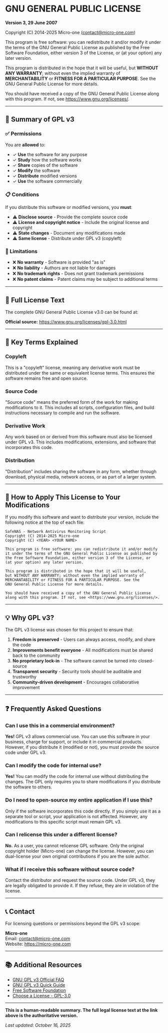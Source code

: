 # GNU GENERAL PUBLIC LICENSE

**Version 3, 29 June 2007**

Copyright (C) 2014-2025 Micro-one (contact@micro-one.com)

This program is free software: you can redistribute it and/or modify it under the terms of the GNU General Public License as published by the Free Software Foundation, either version 3 of the License, or (at your option) any later version.

This program is distributed in the hope that it will be useful, but **WITHOUT ANY WARRANTY**; without even the implied warranty of **MERCHANTABILITY** or **FITNESS FOR A PARTICULAR PURPOSE**. See the GNU General Public License for more details.

You should have received a copy of the GNU General Public License along with this program. If not, see <https://www.gnu.org/licenses/>.

---

## 📜 Summary of GPL v3

### ✅ Permissions

You are **allowed** to:
- ✓ **Use** the software for any purpose
- ✓ **Study** how the software works
- ✓ **Share** copies of the software
- ✓ **Modify** the software
- ✓ **Distribute** modified versions
- ✓ **Use** the software commercially

### 📋 Conditions

If you distribute this software or modified versions, you **must**:
- ⚠️ **Disclose source** - Provide the complete source code
- ⚠️ **License and copyright notice** - Include the original license and copyright
- ⚠️ **State changes** - Document any modifications made
- ⚠️ **Same license** - Distribute under GPL v3 (copyleft)

### 🚫 Limitations

- ❌ **No warranty** - Software is provided "as is"
- ❌ **No liability** - Authors are not liable for damages
- ❌ **No trademark rights** - Does not grant trademark permissions
- ❌ **No patent claims** - Patent claims may be subject to additional terms

---

## 🔗 Full License Text

The complete GNU General Public License v3.0 can be found at:

**Official source:** <https://www.gnu.org/licenses/gpl-3.0.html>

---

## 📖 Key Terms Explained

### Copyleft
This is a "copyleft" license, meaning any derivative work must be distributed under the same or equivalent license terms. This ensures the software remains free and open source.

### Source Code
"Source code" means the preferred form of the work for making modifications to it. This includes all scripts, configuration files, and build instructions necessary to compile and run the software.

### Derivative Work
Any work based on or derived from this software must also be licensed under GPL v3. This includes modifications, extensions, and software that incorporates this code.

### Distribution
"Distribution" includes sharing the software in any form, whether through download, physical media, network access, or as part of a larger system.

---

## 🤝 How to Apply This License to Your Modifications

If you modify this software and want to distribute your version, include the following notice at the top of each file:

```
SafeNAS - Network Antivirus Monitoring Script
Copyright (C) 2014-2025 Micro-one
Copyright (C) <YEAR> <YOUR NAME>

This program is free software: you can redistribute it and/or modify
it under the terms of the GNU General Public License as published by
the Free Software Foundation, either version 3 of the License, or
(at your option) any later version.

This program is distributed in the hope that it will be useful,
but WITHOUT ANY WARRANTY; without even the implied warranty of
MERCHANTABILITY or FITNESS FOR A PARTICULAR PURPOSE. See the
GNU General Public License for more details.

You should have received a copy of the GNU General Public License
along with this program. If not, see <https://www.gnu.org/licenses/>.
```

---

## 💡 Why GPL v3?

The GPL v3 license was chosen for this project to ensure that:

1. **Freedom is preserved** - Users can always access, modify, and share the code
2. **Improvements benefit everyone** - All modifications must be shared back to the community
3. **No proprietary lock-in** - The software cannot be turned into closed-source
4. **Transparent security** - Security tools should be auditable and trustworthy
5. **Community-driven development** - Encourages collaborative improvement

---

## ❓ Frequently Asked Questions

### Can I use this in a commercial environment?
**Yes!** GPL v3 allows commercial use. You can use this software in your business, charge for support, or include it in commercial products. However, if you distribute it (modified or not), you must provide the source code under GPL v3.

### Can I modify the code for internal use?
**Yes!** You can modify the code for internal use without distributing the changes. The GPL only requires you to share modifications if you distribute the software to others.

### Do I need to open-source my entire application if I use this?
Only if the software incorporates this code directly. If you simply use it as a separate tool or script, your application is not affected. However, any modifications to this specific script must remain GPL v3.

### Can I relicense this under a different license?
**No.** As a user, you cannot relicense GPL software. Only the original copyright holder (Micro-one) can change the license. However, you can dual-license your own original contributions if you are the sole author.

### What if I receive this software without source code?
Contact the distributor and request the source code. Under GPL v3, they are legally obligated to provide it. If they refuse, they are in violation of the license.

---

## 📞 Contact

For licensing questions or permissions beyond the GPL v3 scope:

**Micro-one**  
Email: contact@micro-one.com  
Website: https://micro-one.com

---

## 📚 Additional Resources

- [GNU GPL v3 Official FAQ](https://www.gnu.org/licenses/gpl-faq.html)
- [GNU GPL v3 Quick Guide](https://www.gnu.org/licenses/quick-guide-gplv3.html)
- [Free Software Foundation](https://www.fsf.org/)
- [Choose a License - GPL-3.0](https://choosealicense.com/licenses/gpl-3.0/)

---

**This is a human-readable summary. The full legal license text at the link above is the authoritative version.**

*Last updated: October 16, 2025*
